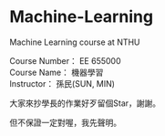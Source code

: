 # Machine-Learning
Machine Learning course at NTHU
    
Course Number： EE 655000   
Course Name：   機器學習    
Instructor：    孫民(SUN, MIN)

大家來抄學長的作業好歹留個Star，謝謝。

但不保證一定對喔，我先聲明。
